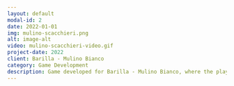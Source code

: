 ```yaml
---
layout: default
modal-id: 2
date: 2022-01-01
img: mulino-scacchieri.png
alt: image-alt
video: mulino-scacchieri-video.gif
project-date: 2022
client: Barilla - Mulino Bianco
category: Game Development
description: Game developed for Barilla - Mulino Bianco, where the player can play 4 different levels with each level having a different type of minigame. The game was played by over 355.768 people and has more than 2.319.476 game sessions. I was responsible of coding the entire game (Gameplay, UI, Backend Integration) but no the animations.
---
```

